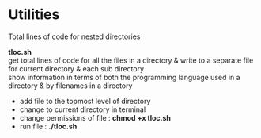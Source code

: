 # Utilities
Total lines of code for nested directories


**tloc.sh** <br />
get total lines of code for all the files in a directory & write to a separate file for current directory & each sub directory <br />
show information in terms of both the programming language used in a directory & by filenames in a directory <br />
- add file to the topmost level of directory
- change to current directory in terminal
- change permissions of file : **chmod +x tloc.sh**
- run file : **./tloc.sh**
